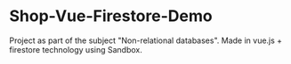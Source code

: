# Shop-Vue-Firestore-Demo
Project as part of the subject "Non-relational databases". Made in vue.js + firestore technology using Sandbox.

